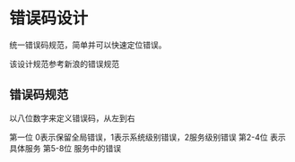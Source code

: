 # 错误码设计

统一错误码规范，简单并可以快速定位错误。

该设计规范参考新浪的错误规范

## 错误码规范

以八位数字来定义错误码，从左到右

第一位 0表示保留全局错误，1表示系统级别错误，2服务级别错误
第2-4位 表示具体服务
第5-8位 服务中的错误



